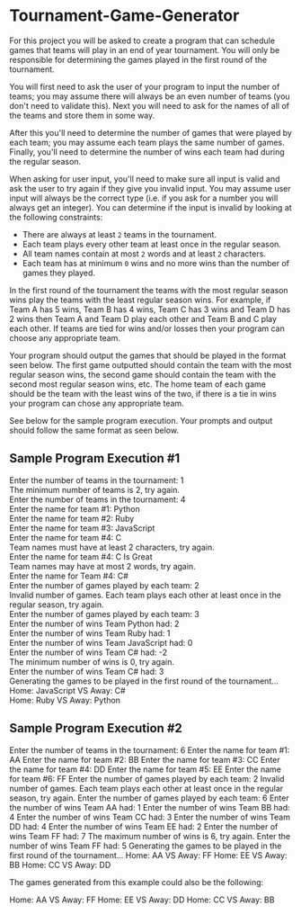
# Tournament-Game-Generator

For this project you will be asked to create a program that can schedule games that teams will play in an end of year tournament. You will only be responsible for determining the games played in the first round of the tournament.

You will first need to ask the user of your program to input the number of teams; you may assume there will always be an even number of teams (you don't need to validate this). Next you will need to ask for the names of all of the teams and store them in some way.

After this you'll need to determine the number of games that were played by each team; you may assume each team plays the same number of games. Finally, you'll need to determine the number of wins each team had during the regular season.

When asking for user input, you'll need to make sure all input is valid and ask the user to try again if they give you invalid input. You may assume user input will always be the correct type (i.e. if you ask for a number you will always get an integer). You can determine if the input is invalid by looking at the following constraints:

* There are always at least `2` teams in the tournament.
* Each team plays every other team at least once in the regular season.
* All team names contain at most `2` words and at least `2` characters.
* Each team has at minimum `0` wins and no more wins than the number of games they played.

In the first round of the tournament the teams with the most regular season wins play the teams with the least regular season wins. For example, if Team A has 5 wins, Team B has 4 wins, Team C has 3 wins and Team D has 2 wins then Team A and Team D play each other and Team B and C play each other. If teams are tied for wins and/or losses then your program can choose any appropriate team.

Your program should output the games that should be played in the format seen below. The first game outputted should contain the team with the most regular season wins, the second game should contain the team with the second most regular season wins, etc. The home team of each game should be the team with the least wins of the two, if there is a tie in wins your program can chose any appropriate team.

See below for the sample program execution. Your prompts and output should follow the same format as seen below. 

## Sample Program Execution #1

Enter the number of teams in the tournament: 1<br>
The minimum number of teams is 2, try again.<br>
Enter the number of teams in the tournament: 4<br>
Enter the name for team #1: Python<br>
Enter the name for team #2: Ruby<br>
Enter the name for team #3: JavaScript<br>
Enter the name for team #4: C<br>
Team names must have at least 2 characters, try again.<br>
Enter the name for team #4: C Is Great<br>
Team names may have at most 2 words, try again.<br>
Enter the name for Team #4: C#<br>
Enter the number of games played by each team: 2<br>
Invalid number of games. Each team plays each other at least once in the regular season, try again.<br>
Enter the number of games played by each team: 3<br>
Enter the number of wins Team Python had: 2<br>
Enter the number of wins Team Ruby had: 1<br> 
Enter the number of wins Team JavaScript had: 0<br> 
Enter the number of wins Team C# had: -2<br>
The minimum number of wins is 0, try again.<br>
Enter the number of wins Team C# had: 3<br>
Generating the games to be played in the first round of the tournament...<br>
Home: JavaScript VS Away: C#<br>
Home: Ruby VS Away: Python<br>

## Sample Program Execution #2

Enter the number of teams in the tournament: 6
Enter the name for team #1: AA
Enter the name for team #2: BB
Enter the name for team #3: CC
Enter the name for team #4: DD
Enter the name for team #5: EE
Enter the name for team #6: FF
Enter the number of games played by each team: 2
Invalid number of games. Each team plays each other at least once in the regular season, try again.
Enter the number of games played by each team: 6
Enter the number of wins Team AA had: 1 
Enter the number of wins Team BB had: 4 
Enter the number of wins Team CC had: 3 
Enter the number of wins Team DD had: 4 
Enter the number of wins Team EE had: 2 
Enter the number of wins Team FF had: 7 
The maximum number of wins is 6, try again.
Enter the number of wins Team FF had: 5 
Generating the games to be played in the first round of the tournament...
Home: AA VS Away: FF
Home: EE VS Away: BB
Home: CC VS Away: DD

The games generated from this example could also be the following:

Home: AA VS Away: FF
Home: EE VS Away: DD
Home: CC VS Away: BB
